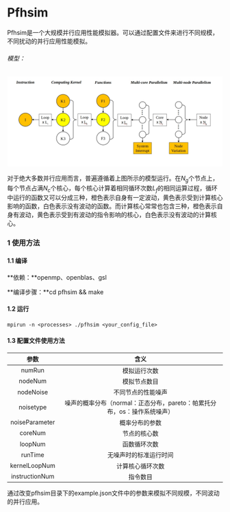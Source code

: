 # Pfhsim

Pfhsim是一个大规模并行应用性能模拟器。可以通过配置文件来进行不同规模，不同扰动的并行应用性能模拟。

###### 模型：

![](./imgs/sendpix0.jpg)

对于绝大多数并行应用而言，普遍遵循着上图所示的模型运行。在$N_g$个节点上，每个节点占满$N_c$个核心，每个核心计算着相同循环次数$L_f$的相同运算过程，循环中运行的函数又可以分成三种，橙色表示自身有一定波动，黄色表示受到计算核心影响的函数，白色表示没有波动的函数。而计算核心常常也包含三种，橙色表示自身有波动，黄色表示受到有波动的指令影响的核心，白色表示没有波动的计算核心。

### 1 使用方法

#### 1.1 编译

**依赖：**openmp、openblas、gsl

**编译步骤：**cd pfhsim && make

#### 1.2 运行

```shell
mpirun -n <processes> ./pfhsim <your_config_file> 
```

#### 1.3 配置文件使用方法

|      参数      |                             含义                             |
| :------------: | :----------------------------------------------------------: |
|     numRun     |                         模拟运行次数                         |
|    nodeNum     |                         模拟节点数目                         |
|   nodeNoise    |                      不同节点的性能噪声                      |
|   noisetype    | 噪声的概率分布（normal：正态分布，pareto：帕累托分布，os：操作系统噪声） |
| noiseParameter |                        概率分布的参数                        |
|    coreNum     |                         节点的核心数                         |
|    loopNum     |                         函数循环次数                         |
|    runTime     |                    无噪声时的标准运行时间                    |
| kernelLoopNum  |                       计算核心循环次数                       |
| instructionNum |                           指令数目                           |

通过改变pfhsim目录下的example.json文件中的参数来模拟不同规模，不同波动的并行应用。

